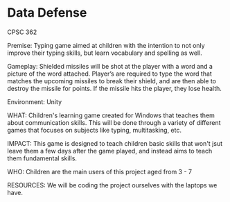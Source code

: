 # Data Defense
CPSC 362

Premise: Typing game aimed at children with the intention to not only improve their typing skills, but learn vocabulary and spelling as well.

Gameplay: Shielded missiles will be shot at the player with a word and a picture of the word attached. Player’s are required to type the word that matches the upcoming missiles to break their shield, and are then able to destroy the missile for points. If the missile hits the player, they lose health.

Environment: Unity


WHAT:
Children's learning game created for Windows that teaches them about communication skills. This will be done through a variety of
different games that focuses on subjects like typing, multitasking, etc.

IMPACT:
This game is designed to teach children basic skills that won't jsut leave them a few days after the game played, and instead aims
to teach them fundamental skills.

WHO:
Children are the main users of this project aged from 3 - 7

RESOURCES:
We will be coding the project ourselves with the laptops we have.


